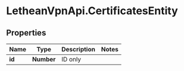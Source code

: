 # LetheanVpnApi.CertificatesEntity

## Properties

Name | Type | Description | Notes
------------ | ------------- | ------------- | -------------
**id** | **Number** | ID only | 


